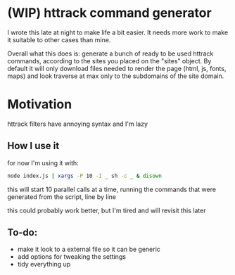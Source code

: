# (WIP) httrack command generator

I wrote this late at night to make life a bit easier. It needs more work to make it suitable to other cases than mine.

Overall what this does is: generate a bunch of ready to be used httrack commands, according to the sites you placed on the "sites" object. By default it will only download files needed to render the page (html, js, fonts, maps) and look traverse at max only to the subdomains of the site domain.

# Motivation

httrack filters have annoying syntax and I'm lazy

## How I use it

for now I'm using it with:
```bash
node index.js | xargs -P 10 -I _ sh -c _ & disown
```

this will start 10 parallel calls at a time, running the commands that were generated from the script, line by line

this could probably work better, but I'm tired and will revisit this later

## To-do:

- make it look to a external file so it can be generic
- add options for tweaking the settings
- tidy everything up

